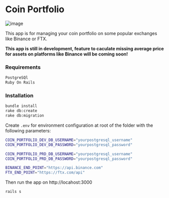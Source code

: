 # Coin Portfolio

![image](https://user-images.githubusercontent.com/8309405/124051644-37093d00-da60-11eb-86a4-0e52b251ab24.png)

This app is for managing your coin portfolio on some popular exchanges like Binance or FTX.

**This app is still in development, feature to caculate missing average price for assets on platforms like Binance will be coming soon!**

### Requirements
```sh
PostgreSQl
Ruby On Rails
```

### Installation

```sh
bundle install
rake db:create
rake db:migration
```

Create `.env` for environment configuration at root of the folder with the following parameters:
```sh
COIN_PORTFOLIO_DEV_DB_USERNAME="yourpostgresql_username"
COIN_PORTFOLIO_DEV_DB_PASSWORD="yourpostgresql_password"

COIN_PORTFOLIO_PRD_DB_USERNAME="yourpostgresql_username"
COIN_PORTFOLIO_PRD_DB_PASSWORD="yourpostgresql_password"

BINANCE_END_POINT="https://api.binance.com"
FTX_END_POINT="https://ftx.com/api"
```

Then run the app on http://locahost:3000

```sh
rails s
```
